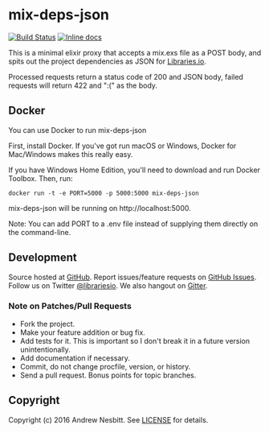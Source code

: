 # mix-deps-json

[![Build Status](https://travis-ci.org/librariesio/mix-deps-json.svg?branch=master)](https://travis-ci.org/librariesio/mix-deps-json)
[![Inline docs](http://inch-ci.org/github/librariesio/mix-deps-json.svg?branch=master)](http://inch-ci.org/github/librariesio/mix-deps-json)

This is a minimal elixir proxy that accepts a mix.exs file as a POST body, and spits out the project dependencies as JSON for [Libraries.io](https://libraries.io).

Processed requests return a status code of 200 and JSON body, failed requests will return 422 and ":(" as the body.

## Docker

You can use Docker to run mix-deps-json

First, install Docker. If you've got run macOS or Windows, Docker for Mac/Windows makes this really easy.

If you have Windows Home Edition, you'll need to download and run Docker Toolbox.
Then, run:

    docker run -t -e PORT=5000 -p 5000:5000 mix-deps-json

mix-deps-json will be running on http://localhost:5000.

Note: You can add PORT to a .env file instead of supplying them directly on the command-line.

## Development

Source hosted at [GitHub](http://github.com/librariesio/mix-deps-json).
Report issues/feature requests on [GitHub Issues](http://github.com/librariesio/mix-deps-json/issues). Follow us on Twitter [@librariesio](https://twitter.com/librariesio). We also hangout on [Gitter](https://gitter.im/librariesio/support).

### Note on Patches/Pull Requests

 * Fork the project.
 * Make your feature addition or bug fix.
 * Add tests for it. This is important so I don't break it in a
   future version unintentionally.
 * Add documentation if necessary.
 * Commit, do not change procfile, version, or history.
 * Send a pull request. Bonus points for topic branches.

## Copyright

Copyright (c) 2016 Andrew Nesbitt. See [LICENSE](https://github.com/librariesio/mix-deps-json/blob/master/LICENSE) for details.
